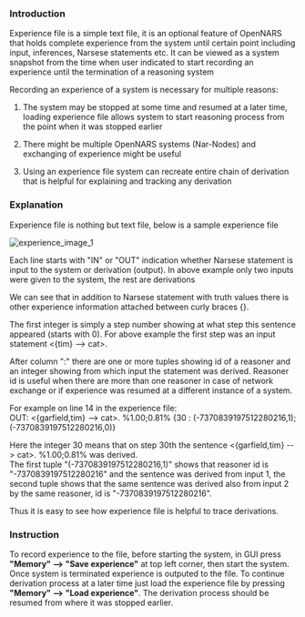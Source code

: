 ### Introduction

Experience file is a simple text file, it is an optional feature of OpenNARS that holds complete experience from the system until certain point including input, inferences, Narsese statements etc.  It can be viewed as a system snapshot from the time when user indicated to start recording an experience until the termination of a reasoning system 

Recording an experience of a system is necessary for multiple reasons:

1. The system may be stopped at some time and resumed at a later time, loading experience file allows system to start reasoning process from the point when it was stopped earlier

2. There might be multiple OpenNARS systems (Nar-Nodes) and exchanging of experience might be useful

3. Using an experience file system can recreate entire chain of derivation that is helpful for explaining and tracking any derivation

### Explanation

Experience file is nothing but text file, below is a sample experience file

![experience_image_1](https://user-images.githubusercontent.com/24262360/52545458-ac87ec00-2d85-11e9-90de-8b2f18da6e4a.png)

Each line starts with "IN" or "OUT" indication whether Narsese statement is input to the system or derivation (output).
In above example only two inputs were given to the system, the rest are derivations

We can see that in addition to Narsese statement with truth values there is other experience information attached between curly braces {}.

The first integer is simply a step number showing at what step this sentence appeared (starts with 0).  For above example the first step was an input statement <{tim} --> cat>. 

After column ":" there are one or more tuples showing id of a reasoner and an integer showing from which input the statement was derived. Reasoner id is useful when there are more than one reasoner in case of network exchange or if experience was resumed at a different instance of a system. 

For example on line 14 in the experience file:<br/>
OUT: <{garfield,tim} --> cat>. %1.00;0.81% {30 : (-7370839197512280216,1);(-7370839197512280216,0)}<br/>

Here the integer 30 means that on step 30th the sentence <{garfield,tim} --> cat>. %1.00;0.81% was derived.<br/>
The first tuple "(-7370839197512280216,1)" shows that reasoner id is "-7370839197512280216" and the sentence was derived from input 1, the second tuple shows that the same sentence was derived also from input 2 by the same reasoner, id is "-7370839197512280216".

Thus it is easy to see how experience file is helpful to trace derivations.

### Instruction

To record experience to the file, before starting the system, in GUI press **"Memory" --> "Save experience"** at top left corner, then start the system. Once system is terminated experience is outputed to the file. To continue derivation process at a later time just load the experience file by pressing **"Memory" --> "Load experience"**. The derivation process should be resumed from where it was stopped earlier.



